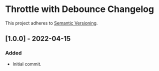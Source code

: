 # Throttle with Debounce Changelog

This project adheres to [Semantic Versioning](https://semver.org/spec/v2.0.0.html).

## [1.0.0] - 2022-04-15

### Added

* Initial commit.
